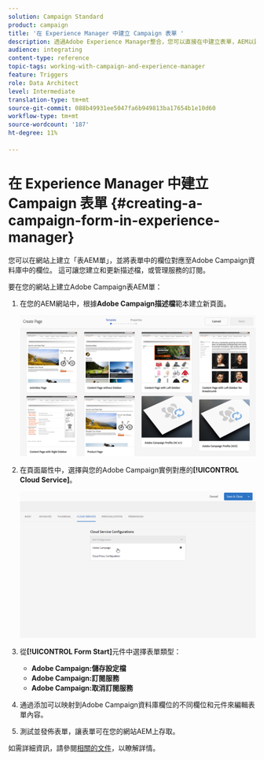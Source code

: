 ```yaml
---
solution: Campaign Standard
product: campaign
title: '在 Experience Manager 中建立 Campaign 表單 '
description: 透過Adobe Experience Manager整合，您可以直接在中建立表單，AEM以建立和更新個人檔案或管理訂閱。
audience: integrating
content-type: reference
topic-tags: working-with-campaign-and-experience-manager
feature: Triggers
role: Data Architect
level: Intermediate
translation-type: tm+mt
source-git-commit: 088b49931ee5047fa6b949813ba17654b1e10d60
workflow-type: tm+mt
source-wordcount: '187'
ht-degree: 11%

---
```



# 在 Experience Manager 中建立 Campaign 表單 {#creating-a-campaign-form-in-experience-manager}

您可以在網站上建立「表AEM單」，並將表單中的欄位對應至Adobe Campaign資料庫中的欄位。 這可讓您建立和更新描述檔，或管理服務的訂閱。

要在您的網站上建立Adobe Campaign表AEM單：

1. 在您的AEM網站中，根據&#x200B;**Adobe Campaign描述檔**&#x200B;範本建立新頁面。

   ![](assets/aem_content_forms.png)

1. 在頁面屬性中，選擇與您的Adobe Campaign實例對應的&#x200B;**[!UICONTROL Cloud Service]**。

   ![](assets/aem_content_forms_2.png)

1. 從&#x200B;**[!UICONTROL Form Start]**&#x200B;元件中選擇表單類型：

   * **Adobe Campaign:儲存設定檔**
   * **Adobe Campaign:訂閱服務**
   * **Adobe Campaign:取消訂閱服務**

1. 通過添加可以映射到Adobe Campaign資料庫欄位的不同欄位和元件來編輯表單內容。
1. 測試並發佈表單，讓表單可在您的網站AEM上存取。

如需詳細資訊，請參閱[相關的文件](https://docs.adobe.com/content/help/en/experience-manager-65/authoring/aem-adobe-campaign/adobe-campaign-forms.html)，以瞭解詳情。
